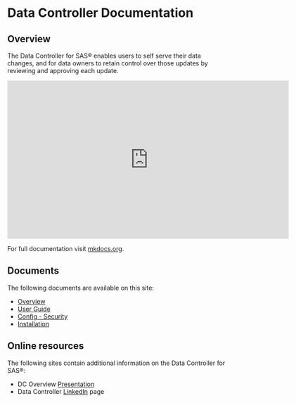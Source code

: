 # Data Controller Documentation

## Overview 

The Data Controller for SAS® enables users to self serve their data changes, and for data owners to retain control over those updates by reviewing and approving each update.

<iframe src="https://player.vimeo.com/video/277472582" width="640" height="360" frameborder="0" allowfullscreen></iframe>

For full documentation visit [mkdocs.org](http://mkdocs.org).

## Documents

The following documents are available on this site:

* [Overview](dc-overview.md)
* [User Guide](dc-userguide.md)
* [Config - Security](dcc-security.md)
* [Installation](dci-backend.md)

## Online resources

The following sites contain additional information on the Data Controller for SAS®:

* DC Overview [Presentation](https://slides.com/allanbowe/datacontroller)
* Data Controller [LinkedIn](https://www.linkedin.com/company/datacontroller/) page
